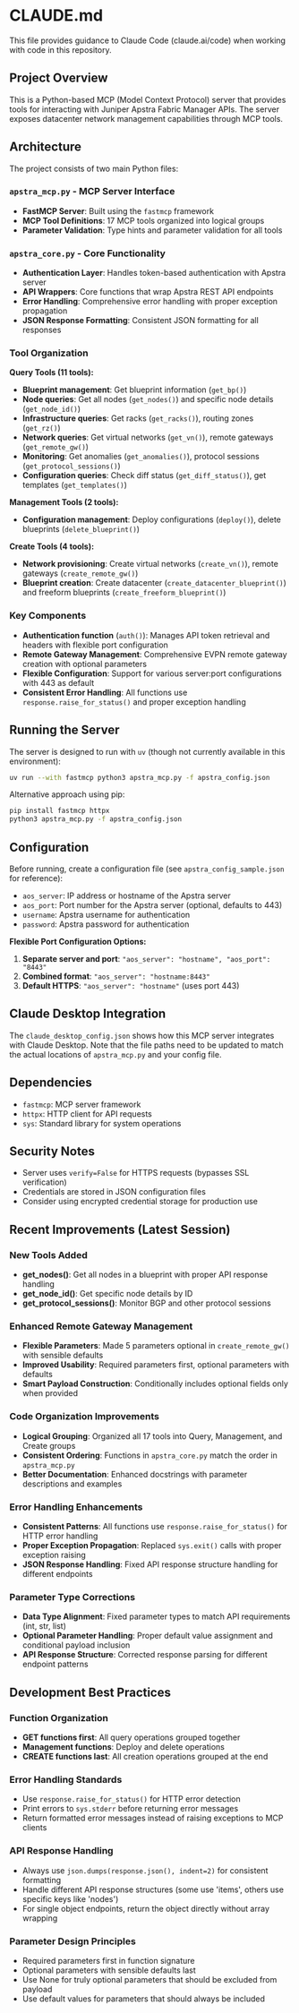 # CLAUDE.md

This file provides guidance to Claude Code (claude.ai/code) when working with code in this repository.

## Project Overview

This is a Python-based MCP (Model Context Protocol) server that provides tools for interacting with Juniper Apstra Fabric Manager APIs. The server exposes datacenter network management capabilities through MCP tools.

## Architecture

The project consists of two main Python files:

### `apstra_mcp.py` - MCP Server Interface
- **FastMCP Server**: Built using the `fastmcp` framework
- **MCP Tool Definitions**: 17 MCP tools organized into logical groups
- **Parameter Validation**: Type hints and parameter validation for all tools

### `apstra_core.py` - Core Functionality
- **Authentication Layer**: Handles token-based authentication with Apstra server  
- **API Wrappers**: Core functions that wrap Apstra REST API endpoints
- **Error Handling**: Comprehensive error handling with proper exception propagation
- **JSON Response Formatting**: Consistent JSON formatting for all responses

### Tool Organization

**Query Tools (11 tools):**
- **Blueprint management**: Get blueprint information (`get_bp()`)
- **Node queries**: Get all nodes (`get_nodes()`) and specific node details (`get_node_id()`)
- **Infrastructure queries**: Get racks (`get_racks()`), routing zones (`get_rz()`)
- **Network queries**: Get virtual networks (`get_vn()`), remote gateways (`get_remote_gw()`)
- **Monitoring**: Get anomalies (`get_anomalies()`), protocol sessions (`get_protocol_sessions()`)
- **Configuration queries**: Check diff status (`get_diff_status()`), get templates (`get_templates()`)

**Management Tools (2 tools):**
- **Configuration management**: Deploy configurations (`deploy()`), delete blueprints (`delete_blueprint()`)

**Create Tools (4 tools):**
- **Network provisioning**: Create virtual networks (`create_vn()`), remote gateways (`create_remote_gw()`)
- **Blueprint creation**: Create datacenter (`create_datacenter_blueprint()`) and freeform blueprints (`create_freeform_blueprint()`)

### Key Components

- **Authentication function** (`auth()`): Manages API token retrieval and headers with flexible port configuration
- **Remote Gateway Management**: Comprehensive EVPN remote gateway creation with optional parameters
- **Flexible Configuration**: Support for various server:port configurations with 443 as default
- **Consistent Error Handling**: All functions use `response.raise_for_status()` and proper exception handling

## Running the Server

The server is designed to run with `uv` (though not currently available in this environment):

```bash
uv run --with fastmcp python3 apstra_mcp.py -f apstra_config.json
```

Alternative approach using pip:
```bash
pip install fastmcp httpx
python3 apstra_mcp.py -f apstra_config.json
```

## Configuration

Before running, create a configuration file (see `apstra_config_sample.json` for reference):
- `aos_server`: IP address or hostname of the Apstra server
- `aos_port`: Port number for the Apstra server (optional, defaults to 443)
- `username`: Apstra username for authentication  
- `password`: Apstra password for authentication

**Flexible Port Configuration Options:**
1. **Separate server and port**: `"aos_server": "hostname", "aos_port": "8443"`
2. **Combined format**: `"aos_server": "hostname:8443"`  
3. **Default HTTPS**: `"aos_server": "hostname"` (uses port 443)

## Claude Desktop Integration

The `claude_desktop_config.json` shows how this MCP server integrates with Claude Desktop. Note that the file paths need to be updated to match the actual locations of `apstra_mcp.py` and your config file.

## Dependencies

- `fastmcp`: MCP server framework
- `httpx`: HTTP client for API requests
- `sys`: Standard library for system operations

## Security Notes

- Server uses `verify=False` for HTTPS requests (bypasses SSL verification)
- Credentials are stored in JSON configuration files
- Consider using encrypted credential storage for production use

## Recent Improvements (Latest Session)

### New Tools Added
- **get_nodes()**: Get all nodes in a blueprint with proper API response handling
- **get_node_id()**: Get specific node details by ID
- **get_protocol_sessions()**: Monitor BGP and other protocol sessions

### Enhanced Remote Gateway Management
- **Flexible Parameters**: Made 5 parameters optional in `create_remote_gw()` with sensible defaults
- **Improved Usability**: Required parameters first, optional parameters with defaults
- **Smart Payload Construction**: Conditionally includes optional fields only when provided

### Code Organization Improvements
- **Logical Grouping**: Organized all 17 tools into Query, Management, and Create groups
- **Consistent Ordering**: Functions in `apstra_core.py` match the order in `apstra_mcp.py`
- **Better Documentation**: Enhanced docstrings with parameter descriptions and examples

### Error Handling Enhancements
- **Consistent Patterns**: All functions use `response.raise_for_status()` for HTTP error handling
- **Proper Exception Propagation**: Replaced `sys.exit()` calls with proper exception raising
- **JSON Response Handling**: Fixed API response structure handling for different endpoints

### Parameter Type Corrections
- **Data Type Alignment**: Fixed parameter types to match API requirements (int, str, list)
- **Optional Parameter Handling**: Proper default value assignment and conditional payload inclusion
- **API Response Structure**: Corrected response parsing for different endpoint patterns

## Development Best Practices

### Function Organization
- **GET functions first**: All query operations grouped together
- **Management functions**: Deploy and delete operations  
- **CREATE functions last**: All creation operations grouped at the end

### Error Handling Standards
- Use `response.raise_for_status()` for HTTP error detection
- Print errors to `sys.stderr` before returning error messages
- Return formatted error messages instead of raising exceptions to MCP clients

### API Response Handling
- Always use `json.dumps(response.json(), indent=2)` for consistent formatting
- Handle different API response structures (some use 'items', others use specific keys like 'nodes')
- For single object endpoints, return the object directly without array wrapping

### Parameter Design Principles
- Required parameters first in function signature
- Optional parameters with sensible defaults last
- Use None for truly optional parameters that should be excluded from payload
- Use default values for parameters that should always be included